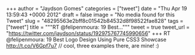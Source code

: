 
+++
author = "Jaydson Gomes"
categories = ["tweet"]
date = "Thu Apr 19 13:59:43 +0000 2012"
draft = false
image = "No media found for this Tweet"
slug = "48295563e2bff8c01542b84532d8f98522fae828"
tags = ["tweet"]
title = """RT @felipenmoura: 19 Best..."""
tweet = true
tweet_url = "https://twitter.com/jaydson/status/192975767745990656"
+++
RT @felipenmoura: 19 Best Logo Design Using Pure CSS3 Showcase http://t.co/V6Gpf7u7 // cool, three examples there, are mine! :)
